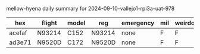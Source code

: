 mellow-hyena daily summary for 2024-09-10-vallejo1-rpi3a-uat-978

|hex|flight|model|reg|emergency|mil|weirdo|
|--|--|--|--|--|--|--|
|acefaf|N93214|C152|N93214|none|F|F|
|ad3e71|N9520D|C172|N9520D|none|F|F|
